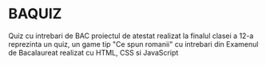 # BAQUIZ
Quiz cu intrebari de BAC
proiectul de atestat realizat la finalul clasei a 12-a reprezinta un quiz, un game tip "Ce spun romanii" cu intrebari din Examenul de Bacalaureat
realizat cu HTML, CSS si JavaScript
